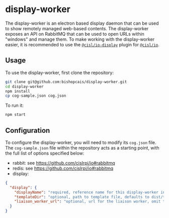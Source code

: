 # display-worker

The display-worker is an electron based display daemon that can be used to show remotely managed web-based contents. The display-worker exposes
an API on RabbitMQ that can be used to open URLs within "windows" and manage them. To make working with the display-worker easier, it is
recommended to use the [`@cisl/io-display`](https://github.com/cislrpi/io-display) plugin for [`@cisl/io`](https://github.com/cislrpi/io).

## Usage

To use the display-worker, first clone the repository:

```bash
git clone git@github.com:bishopcais/display-worker.git
cd display-worker
npm install
cp cog-sample.json cog.json
```

To run it:

```js
npm start
```

## Configuration

To configure the display-worker, you will need to modify its `cog.json` file. The `cog-sample.json` file within
the repository acts as a starting point, with the full list of options specified below:

* rabbit: see https://github.com/cislrpi/io#rabbitmq
* redis: see https://github.com/cislrpi/io#rabbitmq
* display:
```json
{
  "display": {
    "displayName": "required, reference name for this display-worker instance",
    "templateDir": "optional, path to template file, defaults to dist/template",
    "liaison_worker_url": "optional, url for the liaison worker, omit to disable connection"
  }
}
```
